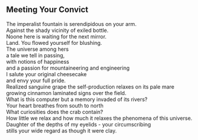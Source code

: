 Meeting Your Convict
--------------------
The imperalist fountain is serendipidous on your arm.  
Against the shady vicinity of exiled bottle.  
Noone here is waiting for the next mirror.  
Land. You flowed yourself for blushing.  
The universe among hers  
a tale we tell in passing,  
with notions of happiness  
and a passion for mountaineering and engineering  
I salute your original cheesecake  
and envy your full pride.  
Realized sanguine grape the self-production relaxes on its pale mare  
growing cinnamon laminated signs over the field.  
What is this computer but a memory invaded of its rivers?  
Your heart breathes from south to north  
What curiosities does the crab contain?  
How little we relax and how much it relaxes the phenomena of this universe.  
Daughter of the depths of my eyelids - your circumscribing  
stills your wide regard as though it were clay.  
